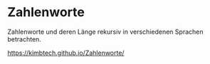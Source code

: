 # Zahlenworte
Zahlenworte und deren Länge rekursiv in verschiedenen Sprachen betrachten.

https://kimbtech.github.io/Zahlenworte/